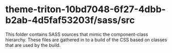 # theme-triton-10bd7048-6f27-4dbb-b2ab-4d5faf53203f/sass/src

This folder contains SASS sources that mimic the component-class hierarchy. These files
are gathered in to a build of the CSS based on classes that are used by the build.
